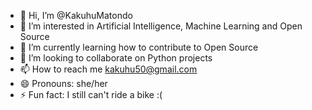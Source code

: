 - 👋 Hi, I’m @KakuhuMatondo
- 👀 I’m interested in Artificial Intelligence, Machine Learning and Open Source 
- 🌱 I’m currently learning how to contribute to Open Source
- 💞️ I’m looking to collaborate on Python projects
- 📫 How to reach me kakuhu50@gmail.com
- 😄 Pronouns: she/her
- ⚡ Fun fact: I still can't ride a bike :(

<!---
KakuhuMatondo/KakuhuMatondo is a ✨ special ✨ repository because its `README.md` (this file) appears on your GitHub profile.
You can click the Preview link to take a look at your changes.
--->
